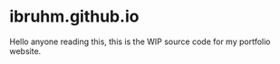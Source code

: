# ibruhm.github.io

Hello anyone reading this, this is the WIP source code for my portfolio website.
